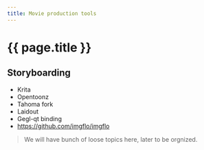 ```yaml
---
title: Movie production tools
---
```


# {{ page.title }}
## Storyboarding

* Krita
* Opentoonz
* Tahoma fork
* Laidout
* Gegl-qt binding
* <https://github.com/imgflo/imgflo>

> We will have bunch of loose topics here, later to be orgnized.

